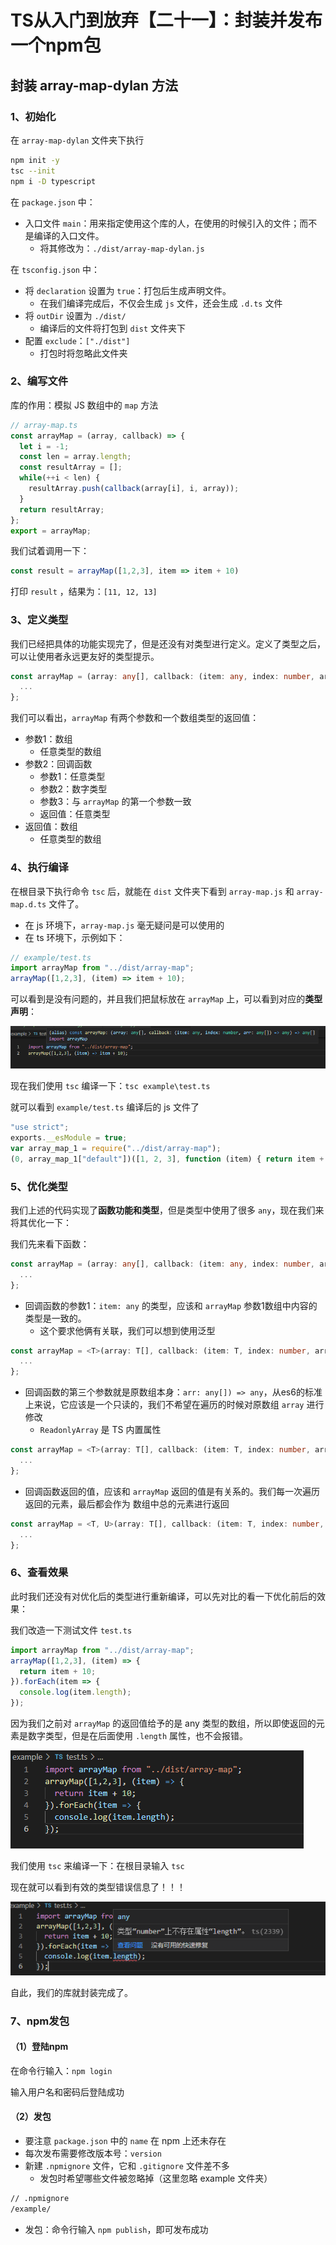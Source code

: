# TS从入门到放弃【二十一】：封装并发布一个npm包



## 封装 array-map-dylan 方法

### 1、初始化

在 `array-map-dylan` 文件夹下执行

```bash
npm init -y
tsc --init
npm i -D typescript
```

在 `package.json` 中：

- 入口文件 `main`：用来指定使用这个库的人，在使用的时候引入的文件；而不是编译的入口文件。
  - 将其修改为：`./dist/array-map-dylan.js`

在 `tsconfig.json` 中：

- 将 `declaration` 设置为 `true`：打包后生成声明文件。
  - 在我们编译完成后，不仅会生成 `js` 文件，还会生成 `.d.ts` 文件
- 将 `outDir` 设置为 `./dist/`
  - 编译后的文件将打包到 `dist` 文件夹下
- 配置 `exclude`：`["./dist"]`
  - 打包时将忽略此文件夹



### 2、编写文件

库的作用：模拟 JS 数组中的 `map` 方法

```ts
// array-map.ts
const arrayMap = (array, callback) => {
  let i = -1;
  const len = array.length;
  const resultArray = [];
  while(++i < len) {
    resultArray.push(callback(array[i], i, array));
  }
  return resultArray;
};
export = arrayMap;
```

我们试着调用一下：

```ts
const result = arrayMap([1,2,3], item => item + 10)
```

打印 `result` ，结果为：`[11, 12, 13]`



### 3、定义类型

我们已经把具体的功能实现完了，但是还没有对类型进行定义。定义了类型之后，可以让使用者永远更友好的类型提示。

```ts
const arrayMap = (array: any[], callback: (item: any, index: number, arr: any[]) => any): any[] => {
  ...
};
```

我们可以看出，`arrayMap` 有两个参数和一个数组类型的返回值：

- 参数1：数组
  - 任意类型的数组
- 参数2：回调函数
  - 参数1：任意类型
  - 参数2：数字类型
  - 参数3：与 `arrayMap` 的第一个参数一致
  - 返回值：任意类型
- 返回值：数组
  - 任意类型的数组



### 4、执行编译

在根目录下执行命令 `tsc` 后，就能在 `dist` 文件夹下看到 `array-map.js` 和 `array-map.d.ts` 文件了。

- 在 js 环境下，`array-map.js` 毫无疑问是可以使用的
- 在 ts 环境下，示例如下：

```ts
// example/test.ts
import arrayMap from "../dist/array-map";
arrayMap([1,2,3], (item) => item + 10);
```

可以看到是没有问题的，并且我们把鼠标放在 `arrayMap` 上，可以看到对应的**类型声明**：

![ts-8](.\assets\ts-8.png)

现在我们使用 `tsc` 编译一下：`tsc example\test.ts`

就可以看到 `example/test.ts` 编译后的 js 文件了

```js
"use strict";
exports.__esModule = true;
var array_map_1 = require("../dist/array-map");
(0, array_map_1["default"])([1, 2, 3], function (item) { return item + 10; });
```



### 5、优化类型

我们上述的代码实现了**函数功能和类型**，但是类型中使用了很多 `any`，现在我们来将其优化一下：

我们先来看下函数：

```ts
const arrayMap = (array: any[], callback: (item: any, index: number, arr: any[]) => any): any[] => {
  ...
};
```

- 回调函数的参数1：`item: any` 的类型，应该和 `arrayMap` 参数1数组中内容的类型是一致的。
  - 这个要求他俩有关联，我们可以想到使用泛型

```ts
const arrayMap = <T>(array: T[], callback: (item: T, index: number, arr: any[]) => any): any[] => {
  ...
};
```

- 回调函数的第三个参数就是原数组本身：`arr: any[]) => any`，从es6的标准上来说，它应该是一个只读的，我们不希望在遍历的时候对原数组 `array` 进行修改
  - `ReadonlyArray` 是 TS 内置属性

```ts
const arrayMap = <T>(array: T[], callback: (item: T, index: number, arr: ReadonlyArray<T>) => any): any[] => {
  ...
};
```

- 回调函数返回的值，应该和 `arrayMap` 返回的值是有关系的。我们每一次遍历返回的元素，最后都会作为 数组中总的元素进行返回

```ts
const arrayMap = <T, U>(array: T[], callback: (item: T, index: number, arr: ReadonlyArray<T>) => U): U[] => {
  ...
};
```



### 6、查看效果

此时我们还没有对优化后的类型进行重新编译，可以先对比的看一下优化前后的效果：

我们改造一下测试文件 `test.ts`

```ts
import arrayMap from "../dist/array-map";
arrayMap([1,2,3], (item) => {
  return item + 10;
}).forEach(item => {
  console.log(item.length);
});
```

因为我们之前对 `arrayMap` 的返回值给予的是 any 类型的数组，所以即使返回的元素是数字类型，但是在后面使用 `.length` 属性，也不会报错。

![ts-9](.\assets\ts-9.png)

我们使用 `tsc` 来编译一下：在根目录输入 `tsc`

现在就可以看到有效的类型错误信息了！！！

![ts-10](.\assets\ts-10.png)

自此，我们的库就封装完成了。



### 7、npm发包

#### （1）登陆npm

在命令行输入：`npm login`

输入用户名和密码后登陆成功

#### （2）发包

- 要注意 `package.json` 中的 `name` 在 npm 上还未存在
- 每次发布需要修改版本号：`version`
- 新建 `.npmignore` 文件，它和 `.gitignore` 文件差不多
  - 发包时希望哪些文件被忽略掉（这里忽略 example 文件夹）

```bash
// .npmignore
/example/
```

- 发包：命令行输入 `npm publish`，即可发布成功







